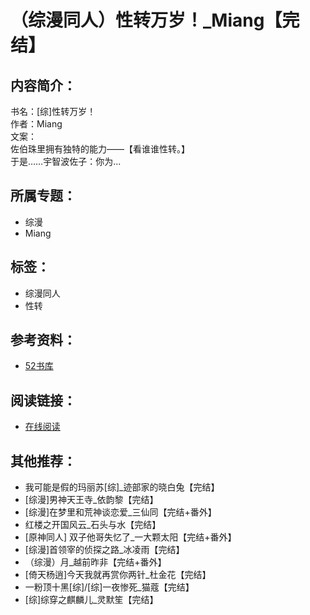 # （综漫同人）性转万岁！_Miang【完结】

## 内容简介：

书名：\[综\]性转万岁！  
作者：Miang  
文案：  
佐伯珠里拥有独特的能力——【看谁谁性转。】  
于是……宇智波佐子：你为...

## 所属专题：
- 综漫 
- Miang 

## 标签：
- 综漫同人
- 性转

## 参考资料：
- [52书库](https://www.52shuku.vip/) 

## 阅读链接：
- [在线阅读](https://www.52shuku.vip/bl/18596.html)

## 其他推荐：
- 我可能是假的玛丽苏\[综\]_迹部家的晓白兔【完结】 
- \[综漫\]男神天王寺_依韵黎【完结】 
- \[综漫\]在梦里和荒神谈恋爱_三仙同【完结+番外】 
- 红楼之开国风云_石头与水【完结】 
- \[原神同人\] 双子他哥失忆了_一大颗太阳【完结+番外】 
- \[综漫\]首领宰的侦探之路_冰凌雨【完结】 
- （综漫）月_越前昨非【完结+番外】 
- \[倚天杨逍\]今天我就再赏你两针_杜金花【完结】 
- 一粉顶十黑\[综\]/\[综\]一夜惨死_猫蔻【完结】 
- \[综\]综穿之麒麟儿_灵默笙【完结】 